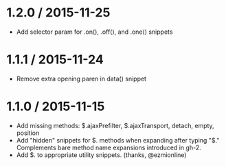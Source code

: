 
1.2.0 / 2015-11-25
==================

  * Add selector param for .on(), .off(), and .one() snippets

1.1.1 / 2015-11-24
==================

  * Remove extra opening paren in data() snippet

1.1.0 / 2015-11-15
==================

  * Add missing methods: $.ajaxPrefilter, $.ajaxTransport, detach, empty, position
  * Add "hidden" snippets for $. methods when expanding after typing "$." Complements bare method name expansions introduced in gh-2.
  * Add $. to appropriate utility snippets. (thanks, @ezmionline)
